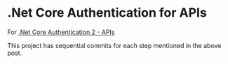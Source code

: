 # .Net Core Authentication for APIs

For [.Net Core Authentication 2 - APIs](https://kcartlidge.com/code-and-comments/dotnet-core-authentication-2-apis.html)

This project has sequential commits for each step mentioned in the above post.
